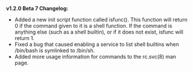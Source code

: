 **v1.2.0 Beta 7 Changelog:**
* Added a new init script function called isfunc(). This function will return 0 if the command given to it is a shell function. If the command is anything else (such as a shell builtin), or if it does not exist, isfunc will return 1.
* Fixed a bug that caused enabling a service to list shell builtins when /bin/bash is symlinked to /bin/sh.
* Added more usage information for commands to the rc.svc(8) man page.
